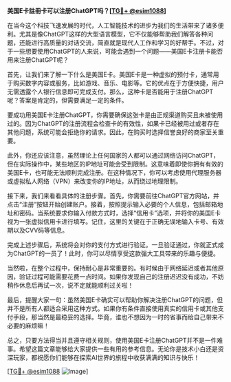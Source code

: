 **美国E卡註冊卡可以注册ChatGPT吗？[[TG💪+ @esim1088](https://t.me/s/esim1088)]**

在当今这个科技飞速发展的时代，人工智能技术的进步为我们的生活带来了诸多便利。尤其是像ChatGPT这样的大型语言模型，它不仅能够帮助我们解答各种问题，还能进行高质量的对话交流，简直就是现代人工作和学习的好帮手。不过，对于一些想要使用ChatGPT的人来说，可能会遇到一个问题——美国E卡注册卡能否用来注册ChatGPT呢？

首先，让我们来了解一下什么是美国E卡。美国E卡是一种虚拟的预付卡，通常用于购买数字内容或服务，比如游戏、音乐、电影等。它的优点在于方便快捷，用户无需透露个人银行信息即可完成支付。那么，这种卡是否能用于注册ChatGPT呢？答案是肯定的，但需要满足一定的条件。

要成功用美国E卡注册ChatGPT，你需要确保这张卡是由正规渠道购买且未被使用过的。因为ChatGPT的注册流程会检查卡的有效性，如果卡已经被用过或者存在其他问题，系统可能会拒绝你的请求。因此，在购买时选择信誉良好的商家至关重要。

此外，你还应该注意，虽然理论上任何国家的人都可以通过网络访问ChatGPT，但在实际操作中，某些地区的IP地址可能会受到限制。这意味着即使你拥有有效的美国E卡，也可能无法顺利完成注册。在这种情况下，你可以考虑使用代理服务器或虚拟私人网络（VPN）来改变你的IP地址，从而绕过地理限制。

接下来，我们来看看具体的注册步骤。首先，你需要前往ChatGPT官方网站，并点击“注册”按钮开始创建账户。接着，按照提示输入必要的个人信息，包括邮箱地址和密码。当系统要求你输入付款方式时，选择“信用卡”选项，并将你的美国E卡视为一张虚拟信用卡进行填写。记住，这里的关键在于正确无误地输入卡号、有效期以及CVV码等信息。

完成上述步骤后，系统将会对你的支付方式进行验证。一旦验证通过，你就正式成为ChatGPT的一员了！此时，你可以尽情享受这款强大工具带来的乐趣与便捷。

当然啦，在整个过程中，保持耐心是非常重要的。有时候由于网络延迟或者其他原因，验证过程可能需要花费一点时间。如果你发现自己的注册迟迟没有成功，不妨稍作休息后再试一次，说不定就能顺利过关啦！

最后，提醒大家一句：虽然美国E卡确实可以帮助你解决注册ChatGPT的问题，但并不是所有人都适合采用这种方式。如果你有条件直接使用真实的信用卡或其他支付手段，那当然是最稳妥的选择。毕竟，谁也不想因为一时的省事而给自己带来不必要的麻烦嘛！

总之，只要方法得当并且遵守相关规则，使用美国E卡注册ChatGPT并不是一件难事。希望这篇文章能够给大家提供一些有用的参考信息。无论你是技术小白还是资深玩家，都祝愿你们能够在探索AI世界的旅程中收获满满的知识与快乐！

[[TG💪+ @esim1088](https://t.me/s/esim1088) ![Image](https://i.postimg.cc/4NQfJmqS/Snipaste-2025-05-13-00-14-12.png)]